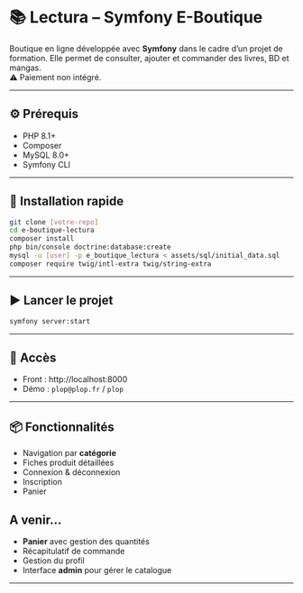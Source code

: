# 📚 Lectura – Symfony E-Boutique

Boutique en ligne développée avec **Symfony** dans le cadre d’un projet de formation. Elle permet de consulter, ajouter et commander des livres, BD et mangas.  
⚠️ Paiement non intégré.

---

## ⚙️ Prérequis
- PHP 8.1+
- Composer
- MySQL 8.0+
- Symfony CLI

---

## 🚀 Installation rapide

```bash
git clone [votre-repo]
cd e-boutique-lectura
composer install
php bin/console doctrine:database:create
mysql -u [user] -p e_boutique_lectura < assets/sql/initial_data.sql
composer require twig/intl-extra twig/string-extra
```

---

## ▶️ Lancer le projet

```bash
symfony server:start
```

---

## 🔑 Accès

- Front : http://localhost:8000  
- Démo : `plop@plop.fr` / `plop` 

---

## 📦 Fonctionnalités

- Navigation par **catégorie**
- Fiches produit détaillées
- Connexion & déconnexion
- Inscription
- Panier

## A venir...
- **Panier** avec gestion des quantités
- Récapitulatif de commande
- Gestion du profil
- Interface **admin** pour gérer le catalogue

---